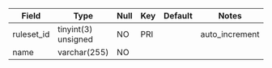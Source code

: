 **Field**|**Type**|**Null**|**Key**|**Default**|**Notes**
-----|-----|-----|-----|-----|-----
ruleset\_id|tinyint(3) unsigned|NO|PRI| |auto\_increment
name|varchar(255)|NO| | | 